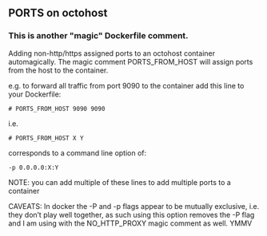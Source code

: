 ## PORTS on octohost

### This is another "magic" Dockerfile comment.

Adding non-http/https assigned ports to an octohost container automagically.
The magic comment PORTS\_FROM\_HOST will assign ports from the host to the container.

e.g. to forward all traffic from port 9090 to the container add this line to your Dockerfile:

`# PORTS_FROM_HOST 9090 9090`

i.e.

`# PORTS_FROM_HOST X Y`

corresponds to a command line option of:

`-p 0.0.0.0:X:Y`

NOTE: you can add multiple of these lines to add multiple ports to a container

CAVEATS: In docker the -P and -p flags appear to be mutually exclusive,
i.e. they don’t play well together, 
as such using this option removes the -P flag
and I am using with the NO_HTTP_PROXY magic comment as well.
YMMV

